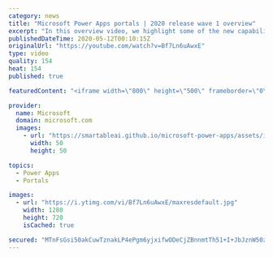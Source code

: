 ```yaml
---
category: news
title: "Microsoft Power Apps portals | 2020 release wave 1 overview"
excerpt: "In this overview video, we highlight some of the new capabilities included in the latest update to Microsoft Power Apps portals.     Here are the capabilities covered:   •    Power BI integration, so you can quickly add Power BI reports, tables, and dashboards to your portals without coding.  •    Themes"
publishedDateTime: 2020-05-12T00:10:15Z
originalUrl: "https://youtube.com/watch?v=Bf7Ln6uAwxE"
type: video
quality: 154
heat: 154
published: true

featuredContent: "<iframe width=\"800\" height=\"500\" frameborder=\"0\" src=\"https://www.youtube.com/embed/Bf7Ln6uAwxE\" allow=\"accelerometer; autoplay; encrypted-media; gyroscope; picture-in-picture\" allowfullscreen></iframe>"

provider:
  name: Microsoft
  domain: microsoft.com
  images:
    - url: "https://smartableai.github.io/microsoft-power-apps/assets/images/organizations/microsoft.com-50x50.jpg"
      width: 50
      height: 50

topics:
  - Power Apps
  - Portals

images:
  - url: "https://i.ytimg.com/vi/Bf7Ln6uAwxE/maxresdefault.jpg"
    width: 1280
    height: 720
    isCached: true

secured: "MTnFsGsi50akCuwTznakLP4ePgm6yjxifwODeCjZBnnmtTh51+I+JbJznW50zaMyFm67k9wu+vtj3Gy7aQHMpHnWvG67prK33wNAQchNlm8KA6kQwsJ+jdaXcl2QWEzs7bKZoLj8YHVyTxxuyAVdTlOHoqZ0K+bNOcVkAKI/9kqrh0MbcGRMu/Ky5nwqDtlTr8kEazMmR5lOEtyM/8DwS6DwlwP0RV/RanXXVecNuaM5GBw62kpUGGAXkiXMXgZ2mWdGgoO22ijjPSGZzHR0tJNwT+XaLLPYysBtFU6VoffhpCBvZsPzR5N3wdf30uaQoyKKLc9wq7He3mbszmIlRrX9ufeer9rwy4pBkd97x1tBsRqrvJ0v74IVXJjXrACofeW0FuwYxwZp5Z9/iZkL9F4tK4i72xa56hKbcA3B+uMgbODNURoJGDMSKTWW480w;g3MvyzW906K7wL8ymShd6A=="
---
```


